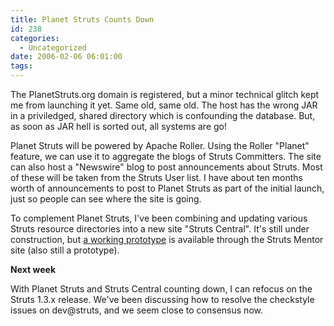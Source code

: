 ```yaml
---
title: Planet Struts Counts Down
id: 238
categories:
  - Uncategorized
date: 2006-02-06 06:01:00
tags:
---
```


The PlanetStruts.org domain is registered, but a minor technical glitch kept me from launching it yet. Same old, same old. The host has the wrong JAR in a priviledged, shared directory which is confounding the database. But, as soon as JAR hell is sorted out, all systems are go!

Planet Struts will be powered by Apache Roller. Using the Roller "Planet" feature, we can use it to aggregate the blogs of Struts Committers. The site can also host a "Newswire" blog to post announcements about Struts. Most of these will be taken from the Struts User list. I have about ten months worth of announcements to post to Planet Struts as part of the initial launch, just so people can see where the site is going.

To complement Planet Struts, I've been combining and updating various Struts resource directories into a new site "Struts Central". It's still under construction, but [a working prototype](http://www.strutsmentor.com/Resources/index.html) is available through the Struts Mentor site (also still a prototype).

<span style="font-weight:bold;">Next week</span>

With Planet Struts and Struts Central counting down, I can refocus on the Struts 1.3.x release. We've been discussing how to resolve the checkstyle issues on dev@struts, and we seem close to consensus now.